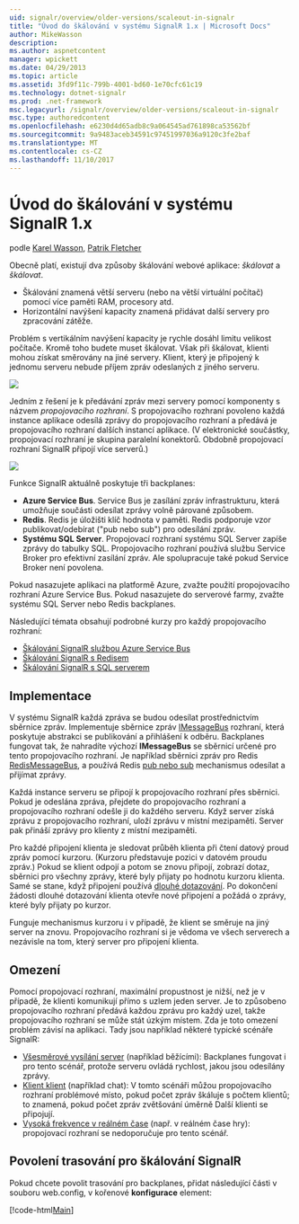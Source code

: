 ```yaml
---
uid: signalr/overview/older-versions/scaleout-in-signalr
title: "Úvod do škálování v systému SignalR 1.x | Microsoft Docs"
author: MikeWasson
description: 
ms.author: aspnetcontent
manager: wpickett
ms.date: 04/29/2013
ms.topic: article
ms.assetid: 3fd9f11c-799b-4001-bd60-1e70cfc61c19
ms.technology: dotnet-signalr
ms.prod: .net-framework
msc.legacyurl: /signalr/overview/older-versions/scaleout-in-signalr
msc.type: authoredcontent
ms.openlocfilehash: e6230d4d65adb8c9a064545ad761898ca53562bf
ms.sourcegitcommit: 9a9483aceb34591c97451997036a9120c3fe2baf
ms.translationtype: MT
ms.contentlocale: cs-CZ
ms.lasthandoff: 11/10/2017
---
```

<a name="introduction-to-scaleout-in-signalr-1x"></a>Úvod do škálování v systému SignalR 1.x
====================
podle [Karel Wasson](https://github.com/MikeWasson), [Patrik Fletcher](https://github.com/pfletcher)

Obecně platí, existují dva způsoby škálování webové aplikace: *škálovat* a *škálovat*.

- Škálování znamená větší serveru (nebo na větší virtuální počítač) pomocí více paměti RAM, procesory atd.
- Horizontální navýšení kapacity znamená přidávat další servery pro zpracování zátěže.

Problém s vertikálním navýšení kapacity je rychle dosáhl limitu velikost počítače. Kromě toho budete muset škálovat. Však při škálovat, klienti mohou získat směrovány na jiné servery. Klient, který je připojený k jednomu serveru nebude příjem zpráv odeslaných z jiného serveru.

![](scaleout-in-signalr/_static/image1.png)

Jedním z řešení je k předávání zpráv mezi servery pomocí komponenty s názvem *propojovacího rozhraní*. S propojovacího rozhraní povoleno každá instance aplikace odesílá zprávy do propojovacího rozhraní a předává je propojovacího rozhraní dalších instancí aplikace. (V elektronické součástky, propojovací rozhraní je skupina paralelní konektorů. Obdobně propojovací rozhraní SignalR připojí více serverů.)

![](scaleout-in-signalr/_static/image2.png)

Funkce SignalR aktuálně poskytuje tři backplanes:

- **Azure Service Bus**. Service Bus je zasílání zpráv infrastrukturu, která umožňuje součásti odesílat zprávy volně párované způsobem.
- **Redis**. Redis je úložišti klíč hodnota v paměti. Redis podporuje vzor publikovat/odebírat ("pub nebo sub") pro odesílání zpráv.
- **Systému SQL Server**. Propojovací rozhraní systému SQL Server zapíše zprávy do tabulky SQL. Propojovacího rozhraní používá službu Service Broker pro efektivní zasílání zpráv. Ale spolupracuje také pokud Service Broker není povolena.

Pokud nasazujete aplikaci na platformě Azure, zvažte použití propojovacího rozhraní Azure Service Bus. Pokud nasazujete do serverové farmy, zvažte systému SQL Server nebo Redis backplanes.

Následující témata obsahují podrobné kurzy pro každý propojovacího rozhraní:

- [Škálování SignalR službou Azure Service Bus](scaleout-with-windows-azure-service-bus.md)
- [Škálování SignalR s Redisem](scaleout-with-redis.md)
- [Škálování SignalR s SQL serverem](scaleout-with-sql-server.md)

## <a name="implementation"></a>Implementace

V systému SignalR každá zpráva se budou odesílat prostřednictvím sběrnice zpráv. Implementuje sběrnice zpráv [IMessageBus](https://msdn.microsoft.com/en-us/library/microsoft.aspnet.signalr.messaging.imessagebus(v=vs.100).aspx) rozhraní, která poskytuje abstrakci se publikování a přihlášení k odběru. Backplanes fungovat tak, že nahradíte výchozí **IMessageBus** se sběrnicí určené pro tento propojovacího rozhraní. Je například sběrnici zpráv pro Redis [RedisMessageBus](https://msdn.microsoft.com/en-us/library/microsoft.aspnet.signalr.redis.redismessagebus(v=vs.100).aspx), a používá Redis [pub nebo sub](http://redis.io/topics/pubsub) mechanismus odesílat a přijímat zprávy.

Každá instance serveru se připojí k propojovacího rozhraní přes sběrnici. Pokud je odeslána zpráva, přejdete do propojovacího rozhraní a propojovacího rozhraní odešle ji do každého serveru. Když server získá zprávu z propojovacího rozhraní, uloží zprávu v místní mezipaměti. Server pak přináší zprávy pro klienty z místní mezipaměti.

Pro každé připojení klienta je sledovat průběh klienta při čtení datový proud zpráv pomocí kurzoru. (Kurzoru představuje pozici v datovém proudu zpráv.) Pokud se klient odpojí a potom se znovu připojí, zobrazí dotaz, sběrnici pro všechny zprávy, které byly přijaty po hodnotu kurzoru klienta. Samé se stane, když připojení používá [dlouhé dotazování](../getting-started/introduction-to-signalr.md#transports). Po dokončení žádosti dlouhé dotazování klienta otevře nové připojení a požádá o zprávy, které byly přijaty po kurzor.

Funguje mechanismus kurzoru i v případě, že klient se směruje na jiný server na znovu. Propojovacího rozhraní si je vědoma ve všech serverech a nezávisle na tom, který server pro připojení klienta.

## <a name="limitations"></a>Omezení

Pomocí propojovací rozhraní, maximální propustnost je nižší, než je v případě, že klienti komunikují přímo s uzlem jeden server. Je to způsobeno propojovacího rozhraní předává každou zprávu pro každý uzel, takže propojovacího rozhraní se může stát úzkým místem. Zda je toto omezení problém závisí na aplikaci. Tady jsou například některé typické scénáře SignalR:

- [Všesměrové vysílání server](tutorial-server-broadcast-with-aspnet-signalr.md) (například běžícími): Backplanes fungovat i pro tento scénář, protože serveru ovládá rychlost, jakou jsou odesílány zprávy.
- [Klient klient](tutorial-getting-started-with-signalr.md) (například chat): V tomto scénáři můžou propojovacího rozhraní problémové místo, pokud počet zpráv škáluje s počtem klientů; to znamená, pokud počet zpráv zvětšování úměrně Další klienti se připojují.
- [Vysoká frekvence v reálném čase](tutorial-high-frequency-realtime-with-signalr.md) (např. v reálném čase hry): propojovací rozhraní se nedoporučuje pro tento scénář.

## <a name="enabling-tracing-for-signalr-scaleout"></a>Povolení trasování pro škálování SignalR

Pokud chcete povolit trasování pro backplanes, přidat následující části v souboru web.config, v kořenové **konfigurace** element:

[!code-html[Main](scaleout-in-signalr/samples/sample1.html)]
